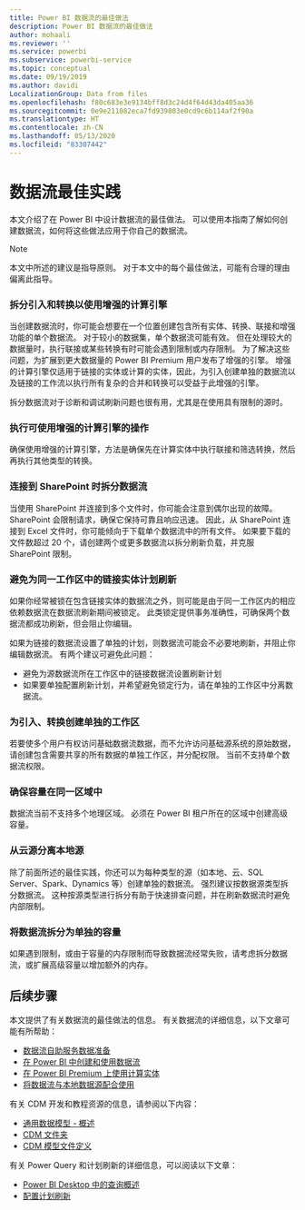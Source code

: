 ```yaml
---
title: Power BI 数据流的最佳做法
description: Power BI 数据流的最佳做法
author: mohaali
ms.reviewer: ''
ms.service: powerbi
ms.subservice: powerbi-service
ms.topic: conceptual
ms.date: 09/19/2019
ms.author: davidi
LocalizationGroup: Data from files
ms.openlocfilehash: f80c683e3e9134bff8d3c24d4f64d43da405aa36
ms.sourcegitcommit: 0e9e211082eca7fd939803e0cd9c6b114af2f90a
ms.translationtype: HT
ms.contentlocale: zh-CN
ms.lasthandoff: 05/13/2020
ms.locfileid: "83307442"
---
```

# <a name="dataflows-best-practice"></a>数据流最佳实践

本文介绍了在 Power BI 中设计数据流的最佳做法。 可以使用本指南了解如何创建数据流，如何将这些做法应用于你自己的数据流。

> [!NOTE]
> 本文中所述的建议是指导原则。 对于本文中的每个最佳做法，可能有合理的理由偏离此指导。 
> 
> 

### <a name="split-ingestion-and-transformation-to-use-the-enhanced-compute-engine"></a>拆分引入和转换以使用增强的计算引擎

当创建数据流时，你可能会想要在一个位置创建包含所有实体、转换、联接和增强功能的单个数据流。 对于较小的数据集，单个数据流可能有效。 但在处理较大的数据量时，执行联接或某些转换有时可能会遇到限制或内存限制。 为了解决这些问题，为扩展到更大数据量的 Power BI Premium 用户发布了增强的引擎。 增强的计算引擎仅适用于链接的实体或计算的实体，因此，为引入创建单独的数据流以及链接的工作流以执行所有复杂的合并和转换可以受益于此增强的引擎。

拆分数据流对于诊断和调试刷新问题也很有用，尤其是在使用具有限制的源时。

### <a name="perform-actions-that-can-use-the-enhanced-compute-engine"></a>执行可使用增强的计算引擎的操作

确保使用增强的计算引擎，方法是确保先在计算实体中执行联接和筛选转换，然后再执行其他类型的转换。

### <a name="split-dataflows-when-connecting-to-sharepoint"></a>连接到 SharePoint 时拆分数据流

当使用 SharePoint 并连接到多个文件时，你可能会注意到偶尔出现的故障。 SharePoint 会限制请求，确保它保持可靠且响应迅速。 因此，从 SharePoint 连接到 Excel 文件时，你可能倾向于下载单个数据流中的所有文件。 如果要下载的文件数超过 20 个，请创建两个或更多数据流以拆分刷新负载，并克服 SharePoint 限制。

### <a name="avoid-scheduling-refresh-for-linked-entities-inside-the-same-workspace"></a>避免为同一工作区中的链接实体计划刷新

如果你经常被锁在包含链接实体的数据流之外，则可能是由于同一工作区内的相应依赖数据流在数据流刷新期间被锁定。 此类锁定提供事务准确性，可确保两个数据流都成功刷新，但会阻止你编辑。 

如果为链接的数据流设置了单独的计划，则数据流可能会不必要地刷新，并阻止你编辑数据流。 有两个建议可避免此问题： 

* 避免为源数据流所在工作区中的链接数据流设置刷新计划
* 如果要单独配置刷新计划，并希望避免锁定行为，请在单独的工作区中分离数据流。

### <a name="create-a-separate-workspace-for-ingestion-transformation"></a>为引入、转换创建单独的工作区

若要使多个用户有权访问基础数据流数据，而不允许访问基础源系统的原始数据，请创建包含需要共享的所有数据的单独工作区，并分配权限。 当前不支持单个数据流权限。

### <a name="ensure-capacity-is-in-the-same-region"></a>确保容量在同一区域中

数据流当前不支持多个地理区域。 必须在 Power BI 租户所在的区域中创建高级容量。

### <a name="separate-on-premises-sources-from-cloud-sources"></a>从云源分离本地源

除了前面所述的最佳实践，你还可以为每种类型的源（如本地、云、SQL Server、Spark、Dynamics 等）创建单独的数据流。 强烈建议按数据源类型拆分数据流。 这种按源类型进行拆分有助于快速排查问题，并在刷新数据流时避免内部限制。

### <a name="separate-dataflows-into-a-separate-capacity"></a>将数据流拆分为单独的容量

如果遇到限制，或由于容量的内存限制而导致数据流经常失败，请考虑拆分数据流，或扩展高级容量以增加额外的内存。

## <a name="next-steps"></a>后续步骤

本文提供了有关数据流的最佳做法的信息。 有关数据流的详细信息，以下文章可能有所帮助：

* [数据流自助服务数据准备](service-dataflows-overview.md)
* [在 Power BI 中创建和使用数据流](service-dataflows-create-use.md)
* [在 Power BI Premium 上使用计算实体](service-dataflows-computed-entities-premium.md)
* [将数据流与本地数据源配合使用](service-dataflows-on-premises-gateways.md)

有关 CDM 开发和教程资源的信息，请参阅以下内容：
* [通用数据模型 - 概述](https://docs.microsoft.com/powerapps/common-data-model/overview)
* [CDM 文件夹](https://go.microsoft.com/fwlink/?linkid=2045304)
* [CDM 模型文件定义](https://go.microsoft.com/fwlink/?linkid=2045521)


有关 Power Query 和计划刷新的详细信息，可以阅读以下文章：
* [Power BI Desktop 中的查询概述](desktop-query-overview.md)
* [配置计划刷新](../connect-data/refresh-scheduled-refresh.md)
